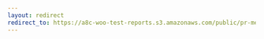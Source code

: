 ```yaml
---
layout: redirect
redirect_to: https://a8c-woo-test-reports.s3.amazonaws.com/public/pr-merge/44902/api/index.html
---
```

